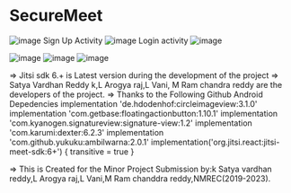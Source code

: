 # SecureMeet

![image](https://user-images.githubusercontent.com/63156664/211563668-b3c73544-4024-431a-bd62-66543b916c96.png)
  Sign Up Activity
![image](https://user-images.githubusercontent.com/63156664/211563808-fc47f590-2e3b-4049-8c25-ca665b9b7c73.png)
  Login activity
![image](https://user-images.githubusercontent.com/63156664/211563935-ec003c32-f5fa-42c9-b0c1-ee85653746d4.png)
  
![image](https://user-images.githubusercontent.com/63156664/211563975-50e988d3-56e3-4c79-a9e0-3b2cc3fa163c.png)
![image](https://user-images.githubusercontent.com/63156664/211564040-d66efe60-a27d-4a42-979d-273910ccd9d1.png)
![image](https://user-images.githubusercontent.com/63156664/211564085-9fb790bf-f323-4f3d-8ce1-7f850adc0bf8.png)









=> Jitsi sdk 6.+ is Latest version during the development of the project
=> Satya Vardhan Reddy k,L Arogya raj,L Vani, M Ram chandra reddy are the developers of the project.
=> Thanks to the Following Github Android Depedencies
 implementation 'de.hdodenhof:circleimageview:3.1.0'
    implementation 'com.getbase:floatingactionbutton:1.10.1'
    implementation 'com.kyanogen.signatureview:signature-view:1.2'
    implementation 'com.karumi:dexter:6.2.3'
    implementation 'com.github.yukuku:ambilwarna:2.0.1'
    implementation('org.jitsi.react:jitsi-meet-sdk:6+') { transitive = true }
    
=> This is Created for the Minor Project Submission by:k Satya vardhan reddy,L Arogya raj,L Vani,M Ram chanddra reddy,NMREC(2019-2023).


